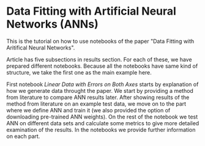 # Data Fitting with Artificial Neural Networks (ANNs)

This is the tutorial on how to use notebooks of the paper "Data Fitting with Aritifical Neural Networks".

Article has five subsections in results section. For each of these, we have prepared different notebooks. Because all the notebooks have same kind of structure, we take the first one as the main example here.

First notebook *Linear Data with Errors on Both Axes* starts by explanation of how we generate data throught the paper. We start by providing a method from literature to compare ANN results later. After showing results of the method from literature on an example test data, we move on to the part where we define ANN and train it (we also provided the option of downloading pre-trained ANN weights). On the rest of the notebook we test ANN on different data sets and calculate some metrics to give more detailed examination of the results. In the notebooks we provide further information on each part.
